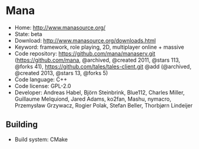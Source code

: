 # Mana

- Home: http://www.manasource.org/
- State: beta
- Download: http://www.manasource.org/downloads.html
- Keyword: framework, role playing, 2D, multiplayer online + massive
- Code repository: https://github.com/mana/manaserv.git (https://github.com/mana, @archived, @created 2011, @stars 113, @forks 41), https://github.com/tales/tales-client.git @add (@archived, @created 2013, @stars 13, @forks 5)
- Code language: C++
- Code license: GPL-2.0
- Developer: Andreas Habel, Björn Steinbrink, Blue112, Charles Miller, Guillaume Melquiond, Jared Adams, ko2fan, Mashu, nymacro, Przemysław Grzywacz, Rogier Polak, Stefan Beller, Thorbjørn Lindeijer

## Building

- Build system: CMake
